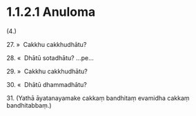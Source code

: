 

# 1.1.2.1 Anuloma





(4.)

27\. »  Cakkhu cakkhudhātu?

28\. «  Dhātū sotadhātu? …pe…

29\. »  Cakkhu cakkhudhātu?

30\. «  Dhātū dhammadhātu?

31\. (Yathā āyatanayamake cakkaṃ bandhitaṃ evamidha cakkaṃ bandhitabbaṃ.)



